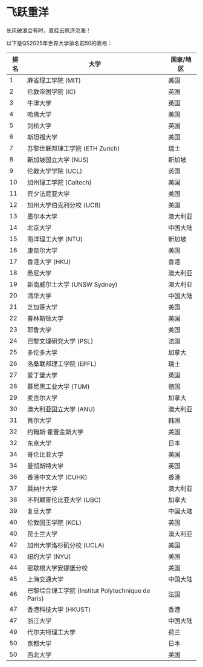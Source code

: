 # 飞跃重洋

长风破浪会有时，直挂云帆济沧海！

以下是QS2025年世界大学排名前50的表格：

| 排名 | 大学 | 国家/地区 |
| --- | --- | --- |
| 1 | 麻省理工学院 (MIT) | 美国 |
| 2 | 伦敦帝国学院 (IC) | 英国 |
| 3 | 牛津大学 | 英国 |
| 4 | 哈佛大学 | 美国 |
| 5 | 剑桥大学 | 英国 |
| 6 | 斯坦福大学 | 美国 |
| 7 | 苏黎世联邦理工学院 (ETH Zurich) | 瑞士 |
| 8 | 新加坡国立大学 (NUS) | 新加坡 |
| 9 | 伦敦大学学院 (UCL) | 英国 |
| 10 | 加州理工学院 (Caltech) | 美国 |
| 11 | 宾夕法尼亚大学 | 美国 |
| 12 | 加州大学伯克利分校 (UCB) | 美国 |
| 13 | 墨尔本大学 | 澳大利亚 |
| 14 | 北京大学 | 中国大陆 |
| 15 | 南洋理工大学 (NTU) | 新加坡 |
| 16 | 康奈尔大学 | 美国 |
| 17 | 香港大学 (HKU) | 香港 |
| 18 | 悉尼大学 | 澳大利亚 |
| 19 | 新南威尔士大学 (UNSW Sydney) | 澳大利亚 |
| 20 | 清华大学 | 中国大陆 |
| 21 | 芝加哥大学 | 美国 |
| 22 | 普林斯顿大学 | 美国 |
| 23 | 耶鲁大学 | 美国 |
| 24 | 巴黎文理研究大学 (PSL) | 法国 |
| 25 | 多伦多大学 | 加拿大 |
| 26 | 洛桑联邦理工学院 (EPFL) | 瑞士 |
| 27 | 爱丁堡大学 | 英国 |
| 28 | 慕尼黑工业大学 (TUM) | 德国 |
| 29 | 麦吉尔大学 | 加拿大 |
| 30 | 澳大利亚国立大学 (ANU) | 澳大利亚 |
| 31 | 首尔大学 | 韩国 |
| 32 | 约翰斯·霍普金斯大学 | 美国 |
| 32 | 东京大学 | 日本 |
| 34 | 哥伦比亚大学 | 美国 |
| 34 | 曼彻斯特大学 | 英国 |
| 36 | 香港中文大学 (CUHK) | 香港 |
| 37 | 莫纳什大学 | 澳大利亚 |
| 38 | 不列颠哥伦比亚大学 (UBC) | 加拿大 |
| 39 | 复旦大学 | 中国大陆 |
| 40 | 伦敦国王学院 (KCL) | 英国 |
| 40 | 昆士兰大学 | 澳大利亚 |
| 42 | 加州大学洛杉矶分校 (UCLA) | 美国 |
| 43 | 纽约大学 (NYU) | 美国 |
| 44 | 密歇根大学安娜堡分校 | 美国 |
| 45 | 上海交通大学 | 中国大陆 |
| 46 | 巴黎综合理工学院 (Institut Polytechnique de Paris) | 法国 |
| 47 | 香港科技大学 (HKUST) | 香港 |
| 47 | 浙江大学 | 中国大陆 |
| 49 | 代尔夫特理工大学 | 荷兰 |
| 50 | 京都大学 | 日本 |
| 50 | 西北大学 | 美国 |

